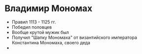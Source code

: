 # Владимир Мономах
* Правил 1113 - 1125 гг.
* Победил половцев
* Вообще крутой мужик был
* Получил "Шапку Мономаха" от византийского императора Константина Мономаха, своего деда
* 